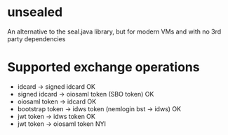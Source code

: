# unsealed
An alternative to the seal.java library, but for modern VMs and with no 3rd party dependencies

# Supported exchange operations
- idcard -> signed idcard OK
- signed idcard -> oiosaml token (SBO token) OK
- oiosaml token -> idcard OK
- bootstrap token -> idws token (nemlogin bst -> idws) OK
- jwt token -> idws token OK
- jwt token -> oiosaml token NYI

